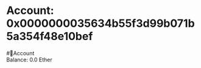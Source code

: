 
Account: 0x0000000035634b55f3d99b071b5a354f48e10bef
===================================================
  
#📜Account  
Balance: 0.0 Ether